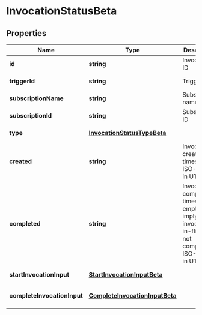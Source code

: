 # InvocationStatusBeta

## Properties

Name | Type | Description | Notes
------------ | ------------- | ------------- | -------------
**id** | **string** | Invocation ID | [default to undefined]
**triggerId** | **string** | Trigger ID | [default to undefined]
**subscriptionName** | **string** | Subscription name | [default to undefined]
**subscriptionId** | **string** | Subscription ID | [default to undefined]
**type** | [**InvocationStatusTypeBeta**](InvocationStatusTypeBeta.md) |  | [default to undefined]
**created** | **string** | Invocation created timestamp. ISO-8601 in UTC. | [default to undefined]
**completed** | **string** | Invocation completed timestamp; empty fields imply invocation is in-flight or not completed. ISO-8601 in UTC. | [optional] [default to undefined]
**startInvocationInput** | [**StartInvocationInputBeta**](StartInvocationInputBeta.md) |  | [default to undefined]
**completeInvocationInput** | [**CompleteInvocationInputBeta**](CompleteInvocationInputBeta.md) |  | [optional] [default to undefined]

